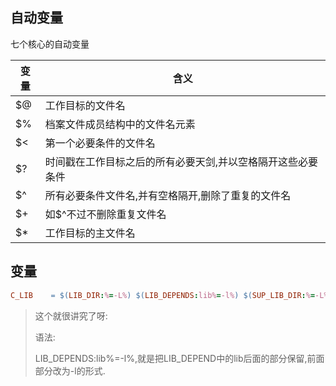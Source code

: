 ## 自动变量

七个核心的自动变量

| 变量 | 含义                                                        |
| ---- | ----------------------------------------------------------- |
| $@   | 工作目标的文件名                                            |
| $%   | 档案文件成员结构中的文件名元素                              |
| $<   | 第一个必要条件的文件名                                      |
| $?   | 时间戳在工作目标之后的所有必要天剑,并以空格隔开这些必要条件 |
| $^   | 所有必要条件文件名,并有空格隔开,删除了重复的文件名          |
| $+   | 如$^不过不删除重复文件名                                    |
| $*   | 工作目标的主文件名                                          |

## 变量

```makefile
C_LIB    = $(LIB_DIR:%=-L%) $(LIB_DEPENDS:lib%=-l%) $(SUP_LIB_DIR:%=-L%) $(SUP_LIB_DEPENDS:lib%=-l%) $(SYS_LIB:lib%=-l%) $(PKG_LIB:lib%=-l%)
```

> 这个就很讲究了呀: 
>
> 语法:
>
> LIB_DEPENDS:lib%=-l%,就是把LIB_DEPEND中的lib后面的部分保留,前面部分改为-l的形式.

